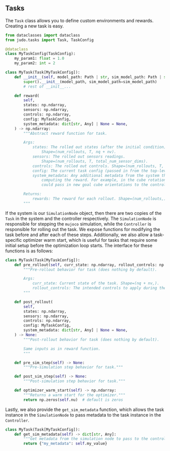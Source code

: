 ## Tasks
The `Task` class allows you to define custom environments and rewards. Creating a new task is easy.
```python
from dataclasses import dataclass
from judo.tasks import Task, TaskConfig

@dataclass
class MyTaskConfig(TaskConfig):
    my_param1: float = 1.0
    my_param2: int = 2

class MyTask(Task[MyTaskConfig]):
    def __init__(self, model_path: Path | str, sim_model_path: Path | str | None = None) -> None:
        super().__init__(model_path, sim_model_path=sim_model_path)
        # rest of __init__...

    def reward(
        self,
        states: np.ndarray,
        sensors: np.ndarray,
        controls: np.ndarray,
        config: MyTaskConfig,
        system_metadata: dict[str, Any] | None = None,
    ) -> np.ndarray:
        """Abstract reward function for task.

        Args:
            states: The rolled out states (after the initial condition).
                Shape=(num_rollouts, T, nq + nv).
            sensors: The rolled out sensors readings.
                Shape=(num_rollouts, T, total_num_sensor_dims).
            controls: The rolled out controls. Shape=(num_rollouts, T, nu).
            config: The current task config (passed in from the top-level controller).
            system_metadata: Any additional metadata from the system that is useful for
                computing the reward. For example, in the cube rotation task, the system
                could pass in new goal cube orientations to the controller here.

        Returns:
            rewards: The reward for each rollout. Shape=(num_rollouts,).
        """
```
If the system is our `SimulationNode` object, then there are two copies of the `Task` in the system and the controller respectively. The `SimulationNode` is responsible for stepping the `mujoco` simulation, while the `Controller` is responsible for rolling out the task. We expose functions for modifying the task before and after each of these steps. Additionally, we also allow a task-specific optimizer warm start, which is useful for tasks that require some initial setup before the optimization loop starts. The interface for these functions is as follows:
```python
class MyTask(Task[MyTaskConfig]):
    def pre_rollout(self, curr_state: np.ndarray, rollout_controls: np.ndarray, config: MyTaskConfig) -> None:
        """Pre-rollout behavior for task (does nothing by default).

        Args:
            curr_state: Current state of the task. Shape=(nq + nv,).
            rollout_controls: The intended controls to apply during the rollout - can modify in place. Shape=(T, nu).
        """

    def post_rollout(
        self,
        states: np.ndarray,
        sensors: np.ndarray,
        controls: np.ndarray,
        config: MyTaskConfig,
        system_metadata: dict[str, Any] | None = None,
    ) -> None:
        """Post-rollout behavior for task (does nothing by default).

        Same inputs as in reward function.
        """

    def pre_sim_step(self) -> None:
        """Pre-simulation step behavior for task."""

    def post_sim_step(self) -> None:
        """Post-simulation step behavior for task."""

    def optimizer_warm_start(self) -> np.ndarray:
        """Returns a warm start for the optimizer."""
        return np.zeros(self.nu)  # default is zeros
```
Lastly, we also provide the `get_sim_metadata` function, which allows the task instance in the `SimulationNode` to pass metadata to the task instance in the `Controller`.
```python
class MyTask(Task[MyTaskConfig]):
    def get_sim_metadata(self) -> dict[str, Any]:
        """Get metadata from the simulation node to pass to the controller."""
        return {"my_metadata": self.my_value}
```
